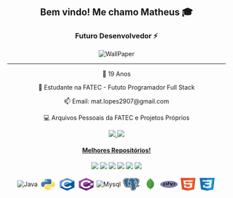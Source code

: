 <h2 align="center"> Bem vindo! Me chamo Matheus 🎓</h2>
<h3 align="center"> Futuro Desenvolvedor ⚡</h3>

<div align="center">
<img src="https://i.pinimg.com/originals/83/f6/5e/83f65e8c6efc88fabfcfbb11cf63bd8a.gif" height="400" wheight="200" border="0" alt="WallPaper">
</div><hr>

<div align="center">
<p> 🎉 19 Anos </p>
<p> 🎒 Estudante na FATEC - Fututo Programador Full Stack </p>
<p> 📫 Email: mat.lopes2907@gmail.com </p>
<p> 💻 Arquivos Pessoais da FATEC e Projetos Próprios </p>
</div>

<div align="center">
<a href= "https://github.com/MathLopes29">
<img height="180em" src="https://github-readme-stats.vercel.app/api?username=MathLopes29&show_icons=true&theme=react"/>
<img height="180em" src="https://github-readme-stats.vercel.app/api/top-langs/?username=MathLopes29&layout=compact&langs_count=10&&show_icons=true&theme=react"/>
</div>

<div align="center">
<h4> Melhores Repositórios! </h4>
<a href="https://github.com/MathLopes29/Liloca_Fest"><img height="100em" src="https://github-readme-stats.vercel.app/api/pin/?username=MathLopes29&repo=Liloca_Fest&langs_count=7&&show_icons=true&theme=react"/></a>
<a href="https://github.com/MathLopes29/Foot_Future"><img height="100em" src="https://github-readme-stats.vercel.app/api/pin/?username=MathLopes29&repo=Foot_Future&langs_count=7&&show_icons=true&theme=react"/></a>
<a href="https://github.com/MathLopes29/Tech_Entregas"><img height="100em" src="https://github-readme-stats.vercel.app/api/pin/?username=MathLopes29&repo=Tech_Entregas&langs_count=7&&show_icons=true&theme=react"/></a>
<a href= "https://github.com/MathLopes29/Back-End_1"><img height="100em" src="https://github-readme-stats.vercel.app/api/pin/?username=MathLopes29&repo=Back-End_1&langs_count=7&&show_icons=true&theme=react"/></a>
<a href= "https://github.com/MathLopes29/Alura_PostgreSQL"><img height="100em" src="https://github-readme-stats.vercel.app/api/pin/?username=MathLopes29&repo=Alura_PostgreSQL&langs_count=7&&show_icons=true&theme=react"/></a>
<a href= "https://github.com/MathLopes29/Udemy_Banco-de-Dados"><img height="100em" src="https://github-readme-stats.vercel.app/api/pin/?username=MathLopes29&repo=Udemy_Banco-de-Dados&langs_count=7&&show_icons=true&theme=react"/></a>
</div>
  
<div style="display:inline_block" align="center"><br>
<img align="center" alt="Java" height="30" width="40" src="https://cdn.jsdelivr.net/gh/devicons/devicon/icons/java/java-original.svg">
<img align="center" alt="Python" height="30" width="40" src="https://raw.githubusercontent.com/devicons/devicon/master/icons/python/python-original.svg">
<img align="center" alt="C" height="30" width="40" src="https://raw.githubusercontent.com/devicons/devicon/master/icons/c/c-original.svg">
<img align="center" alt="C#" height="30" width="40" src="https://github.com/devicons/devicon/blob/master/icons/csharp/csharp-original.svg">
<img align="center" alt="Mysql" height="30" width="40" src="https://cdn.jsdelivr.net/gh/devicons/devicon/icons/mysql/mysql-original.svg">
<img align="center" alt="PostgreSQL" height="30" width="40" src="https://github.com/devicons/devicon/blob/master/icons/postgresql/postgresql-original.svg">
<img align="center" alt="MongoDB" height="30" width="40" src="https://github.com/devicons/devicon/blob/master/icons/mongodb/mongodb-original.svg">
<img align="center" alt="PHP" height="30" width="40" src="https://github.com/devicons/devicon/blob/master/icons/php/php-original.svg">
<img align="center" alt="HTML" height="30" width="40" src="https://raw.githubusercontent.com/devicons/devicon/master/icons/html5/html5-original.svg">
<img align="center" alt="CSS" height="30" width="40" src="https://raw.githubusercontent.com/devicons/devicon/master/icons/css3/css3-original.svg">
</div><br>

